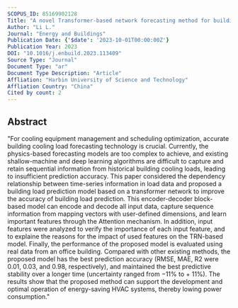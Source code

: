 ```yaml
---
SCOPUS_ID: 85169902128
Title: "A novel Transformer-based network forecasting method for building cooling loads"
Author: "Li L."
Journal: "Energy and Buildings"
Publication Date: {'$date': '2023-10-01T00:00:00Z'}
Publication Year: 2023
DOI: "10.1016/j.enbuild.2023.113409"
Source Type: "Journal"
Document Type: "ar"
Document Type Description: "Article"
Affliation: "Harbin University of Science and Technology"
Affliation Country: "China"
Cited by count: 2
---
```


## Abstract
"For cooling equipment management and scheduling optimization, accurate building cooling load forecasting technology is crucial. Currently, the physics-based forecasting models are too complex to achieve, and existing shallow-machine and deep learning algorithms are difficult to capture and retain sequential information from historical building cooling loads, leading to insufficient prediction accuracy. This paper considered the dependency relationship between time-series information in load data and proposed a building load prediction model based on a transformer network to improve the accuracy of building load prediction. This encoder-decoder block-based model can encode and decode all input data, capture sequence information from mapping vectors with user-defined dimensions, and learn important features through the Attention mechanism. In addition, input features were analyzed to verify the importance of each input feature, and to explaine the reasons for the impact of used features on the TRN-based model. Finally, the performance of the proposed model is evaluated using real data from an office building. Compared with other existing methods, the proposed model has the best prediction accuracy (RMSE, MAE, R2 were 0.01, 0.03, and 0.98, respectively), and maintained the best predictive stability over a longer time (uncertainty ranged from −11% to + 11%). The results show that the proposed method can support the development and optimal operation of energy-saving HVAC systems, thereby lowing power consumption."
